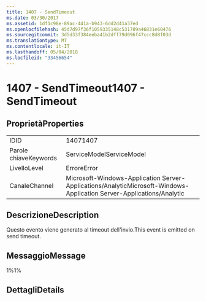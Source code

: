 ```yaml
---
title: 1407 - SendTimeout
ms.date: 03/30/2017
ms.assetid: 1df1c98e-89ac-441a-b943-6dd2d41a37ed
ms.openlocfilehash: 45d7d97f36f1059335148c531709a46831e60476
ms.sourcegitcommit: 3d5d33f384eeba41b2dff79d096f47ccc8d8f03d
ms.translationtype: MT
ms.contentlocale: it-IT
ms.lasthandoff: 05/04/2018
ms.locfileid: "33456654"
---
```

# <a name="1407---sendtimeout"></a><span data-ttu-id="fb43b-102">1407 - SendTimeout</span><span class="sxs-lookup"><span data-stu-id="fb43b-102">1407 - SendTimeout</span></span>
## <a name="properties"></a><span data-ttu-id="fb43b-103">Proprietà</span><span class="sxs-lookup"><span data-stu-id="fb43b-103">Properties</span></span>  
  
|||  
|-|-|  
|<span data-ttu-id="fb43b-104">ID</span><span class="sxs-lookup"><span data-stu-id="fb43b-104">ID</span></span>|<span data-ttu-id="fb43b-105">1407</span><span class="sxs-lookup"><span data-stu-id="fb43b-105">1407</span></span>|  
|<span data-ttu-id="fb43b-106">Parole chiave</span><span class="sxs-lookup"><span data-stu-id="fb43b-106">Keywords</span></span>|<span data-ttu-id="fb43b-107">ServiceModel</span><span class="sxs-lookup"><span data-stu-id="fb43b-107">ServiceModel</span></span>|  
|<span data-ttu-id="fb43b-108">Livello</span><span class="sxs-lookup"><span data-stu-id="fb43b-108">Level</span></span>|<span data-ttu-id="fb43b-109">Errore</span><span class="sxs-lookup"><span data-stu-id="fb43b-109">Error</span></span>|  
|<span data-ttu-id="fb43b-110">Canale</span><span class="sxs-lookup"><span data-stu-id="fb43b-110">Channel</span></span>|<span data-ttu-id="fb43b-111">Microsoft-Windows-Application Server-Applications/Analytic</span><span class="sxs-lookup"><span data-stu-id="fb43b-111">Microsoft-Windows-Application Server-Applications/Analytic</span></span>|  
  
## <a name="description"></a><span data-ttu-id="fb43b-112">Descrizione</span><span class="sxs-lookup"><span data-stu-id="fb43b-112">Description</span></span>  
 <span data-ttu-id="fb43b-113">Questo evento viene generato al timeout dell'invio.</span><span class="sxs-lookup"><span data-stu-id="fb43b-113">This event is emitted on send timeout.</span></span>  
  
## <a name="message"></a><span data-ttu-id="fb43b-114">Messaggio</span><span class="sxs-lookup"><span data-stu-id="fb43b-114">Message</span></span>  
 <span data-ttu-id="fb43b-115">1%</span><span class="sxs-lookup"><span data-stu-id="fb43b-115">1%</span></span>  
  
## <a name="details"></a><span data-ttu-id="fb43b-116">Dettagli</span><span class="sxs-lookup"><span data-stu-id="fb43b-116">Details</span></span>
